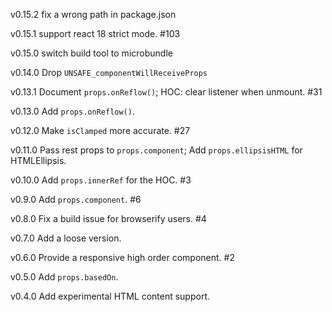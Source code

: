 v0.15.2 fix a wrong path in package.json

v0.15.1 support react 18 strict mode. #103

v0.15.0 switch build tool to microbundle

v0.14.0 Drop `UNSAFE_componentWillReceiveProps`

v0.13.1 Document `props.onReflow()`; HOC: clear listener when unmount. #31

v0.13.0 Add `props.onReflow()`.

v0.12.0 Make `isClamped` more accurate. #27

v0.11.0 Pass rest props to `props.component`; Add `props.ellipsisHTML` for HTMLEllipsis.

v0.10.0 Add `props.innerRef` for the HOC. #3

v0.9.0 Add `props.component`. #6

v0.8.0 Fix a build issue for browserify users. #4

v0.7.0 Add a loose version.

v0.6.0 Provide a responsive high order component. #2

v0.5.0 Add `props.basedOn`.

v0.4.0 Add experimental HTML content support.
